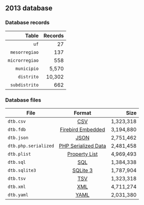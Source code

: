 ## 2013 database

### Database records

|          Table | Records |
| --------------:| -------:|
|           `uf` |      27 |
|  `mesorregiao` |     137 |
| `microrregiao` |     558 |
|    `municipio` |   5,570 |
|     `distrito` |  10,302 |
|  `subdistrito` |     662 |

### Database files

| File                 | Format                                                                                          |      Size |
| -------------------- |:-----------------------------------------------------------------------------------------------:| ---------:|
| `dtb.csv`            | [CSV](https://en.wikipedia.org/wiki/Comma-separated_values)                                     | 1,323,318 |
| `dtb.fdb`            | [Firebird Embedded](https://en.wikipedia.org/wiki/Embedded_database#Firebird_Embedded)          | 3,194,880 |
| `dtb.json`           | [JSON](https://en.wikipedia.org/wiki/JSON)                                                      | 2,751,462 |
| `dtb.php.serialized` | [PHP Serialized Data](https://en.wikipedia.org/wiki/Serialization#Programming_language_support) | 2,481,458 |
| `dtb.plist`          | [Property List](https://en.wikipedia.org/wiki/Property_list)                                    | 4,969,493 |
| `dtb.sql`            | [SQL](https://en.wikipedia.org/wiki/SQL)                                                        | 1,384,338 |
| `dtb.sqlite3`        | [SQLite 3](https://en.wikipedia.org/wiki/SQLite)                                                | 1,787,904 |
| `dtb.tsv`            | [TSV](https://en.wikipedia.org/wiki/Tab-separated_values)                                       | 1,323,318 |
| `dtb.xml`            | [XML](https://en.wikipedia.org/wiki/XML)                                                        | 4,711,274 |
| `dtb.yaml`           | [YAML](https://en.wikipedia.org/wiki/YAML)                                                      | 2,031,380 |
